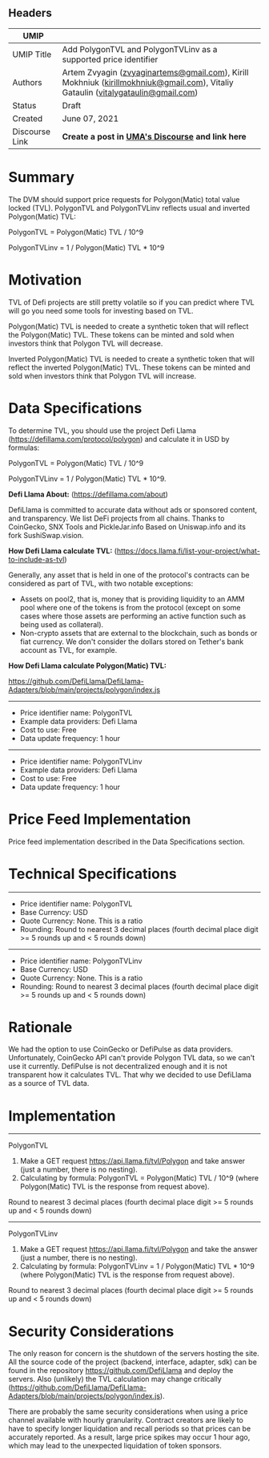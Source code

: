 ## Headers

| UMIP                |                                                               |
| ------------------- | ------------------------------------------------------------- |
| UMIP Title          | Add PolygonTVL and PolygonTVLinv as a supported price identifier |
| Authors             | Artem Zvyagin (zvyaginartems@gmail.com), Kirill Mokhniuk (kirillmokhniuk@gmail.com), Vitaliy Gataulin (vitalygataulin@gmail.com)                                                       |
| Status              | Draft                                                         |
| Created             | June 07, 2021                                                 |
| Discourse Link      | **Create a post in [UMA's Discourse](https://discourse.umaproject.org/c/umips/18) and link here**            |

# Summary

The DVM should support price requests for Polygon(Matic) total value locked (TVL).
PolygonTVL and PolygonTVLinv reflects usual and inverted Polygon(Matic) TVL:

PolygonTVL = Polygon(Matic) TVL / 10^9

PolygonTVLinv = 1 / Polygon(Matic) TVL * 10^9

# Motivation
TVL of Defi projects are still pretty volatile so if you can predict where TVL will go you need some tools for investing based on TVL.

Polygon(Matic) TVL is needed to create a synthetic token that will reflect the Polygon(Matic) TVL. These tokens can be minted and sold when investors think that Polygon TVL will decrease.

Inverted Polygon(Matic) TVL is needed to create a synthetic token that will reflect the inverted Polygon(Matic) TVL. These tokens can be minted and sold when investors think that Polygon TVL will increase.

# Data Specifications

To determine TVL, you should use the project Defi Llama (https://defillama.com/protocol/polygon) and calculate it in USD by formulas:

PolygonTVL = Polygon(Matic) TVL / 10^9

PolygonTVLinv = 1 / Polygon(Matic) TVL * 10^9.

**Defi Llama About:** (https://defillama.com/about)

DefiLlama is committed to accurate data without ads or sponsored content, and transparency.
We list DeFi projects from all chains.
Thanks to CoinGecko, SNX Tools and PickleJar.info
Based on Uniswap.info and its fork SushiSwap.vision.

**How Defi Llama calculate TVL:** (https://docs.llama.fi/list-your-project/what-to-include-as-tvl)

Generally, any asset that is held in one of the protocol's contracts can be considered as part of TVL, with two notable exceptions:

* Assets on pool2, that is, money that is providing liquidity to an AMM pool where one of the tokens is from the protocol (except on some cases where those assets are performing an active function such as being used as collateral).
* Non-crypto assets that are external to the blockchain, such as bonds or fiat currency. We don't consider the dollars stored on Tether's bank account as TVL, for example.

**How Defi Llama calculate Polygon(Matic) TVL:**

https://github.com/DefiLlama/DefiLlama-Adapters/blob/main/projects/polygon/index.js

-----------------------------------------
- Price identifier name: PolygonTVL
- Example data providers: Defi Llama
- Cost to use: Free
- Data update frequency: 1 hour
-----------------------------------------
- Price identifier name: PolygonTVLinv
- Example data providers: Defi Llama
- Cost to use: Free
- Data update frequency: 1 hour


# Price Feed Implementation

Price feed implementation described in the Data Specifications section.

# Technical Specifications

-----------------------------------------
- Price identifier name: PolygonTVL
- Base Currency: USD
- Quote Currency: None. This is a ratio
- Rounding: Round to nearest 3 decimal places (fourth decimal place digit >= 5 rounds up and < 5 rounds down)
-----------------------------------------
- Price identifier name: PolygonTVLinv
- Base Currency: USD
- Quote Currency: None. This is a ratio
- Rounding: Round to nearest 3 decimal places (fourth decimal place digit >= 5 rounds up and < 5 rounds down)

# Rationale

We had the option to use CoinGecko or DefiPulse as data providers. Unfortunately, CoinGecko API can't provide Polygon TVL data, so we can't use it currently.
DefiPulse is not decentralized enough and it is not transparent how it calculates TVL.
That why we decided to use DefiLlama as a source of TVL data.

# Implementation

-----------------------------------------
PolygonTVL

1. Make a GET request https://api.llama.fi/tvl/Polygon and take answer (just a number, there is no nesting).
2. Calculating by formula: PolygonTVL = Polygon(Matic) TVL / 10^9 (where Polygon(Matic) TVL is the response
   from request above).

Round to nearest 3 decimal places (fourth decimal place digit >= 5 rounds up and < 5 rounds down)

-----------------------------------------
PolygonTVLinv

1. Make a GET request https://api.llama.fi/tvl/Polygon and take the answer (just a number, there is no nesting).
2. Calculating by formula: PolygonTVLinv = 1 / Polygon(Matic) TVL * 10^9 (where Polygon(Matic) TVL is the response
   from request above).
   
Round to nearest 3 decimal places (fourth decimal place digit >= 5 rounds up and < 5 rounds down)


# Security Considerations

The only reason for concern is the shutdown of the servers hosting the site. All the source code of the project (backend, interface, adapter, sdk) can be found in the repository https://github.com/DefiLlama and deploy the servers. Also (unlikely) the TVL calculation may change critically (https://github.com/DefiLlama/DefiLlama-Adapters/blob/main/projects/polygon/index.js).

There are probably the same security considerations when using a price channel available with hourly granularity. Contract creators are likely to have to specify longer liquidation and recall periods so that prices can be accurately reported. As a result, large price spikes may occur 1 hour ago, which may lead to the unexpected liquidation of token sponsors.
